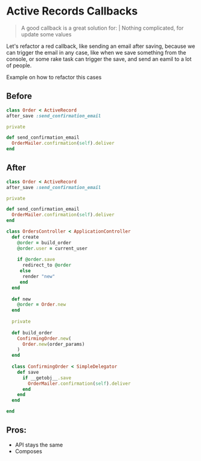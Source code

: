 # Active Records Callbacks

> A good callback is a great solution for:
  | Nothing complicated, for update some values

Let's refactor a red callback, like sending an email after saving, because we can trigger the email in any case,
like when we save something from the console, or some rake task can trigger the save, and send an eamil to a lot of people.

Example on how to refactor this cases

## Before 
  
```ruby
class Order < ActiveRecord
after_save :send_confirmation_email

private

def send_confirmation_email
  OrderMailer.confirmation(self).deliver
end
```

## After

```ruby
class Order < ActiveRecord
after_save :send_confirmation_email

private

def send_confirmation_email
  OrderMailer.confirmation(self).deliver
end

class OrdersController < ApplicationController
  def create
    @order = build_order
    @order.user = current_user
    
    if @order.save
      redirect_to @order
     else
      render "new"
     end
  end
  
  def new
    @order = Order.new
  end
  
  private
  
  def build_order
    ConfirmingOrder.new(
      Order.new(order_params)
    )
  end
  
  class ConfirmingOrder < SimpleDelegator
    def save
      if __getobj__.save
        OrderMailer.confirmation(self).deliver
      end
    end
  end

end
```

## Pros: 
* API stays the same
* Composes
